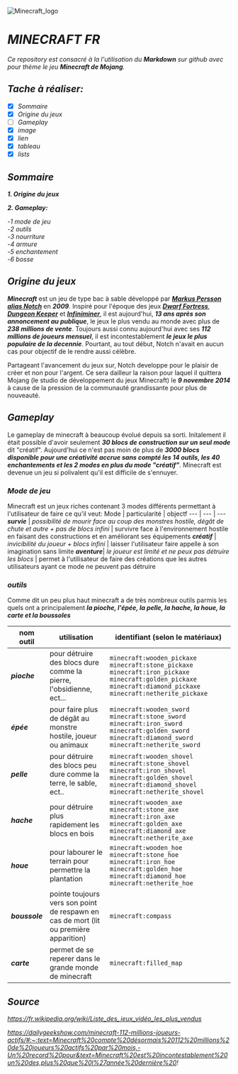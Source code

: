 
![Minecraft_logo](https://user-images.githubusercontent.com/115541159/197336867-8ee2d14d-592d-46c7-bd71-054188f272c7.png)
# _**MINECRAFT FR**_

*Ce repository est consacré à la l'utilisation du __Markdown__ sur github avec pour thème le jeu __Minecraft de Mojang__.*

## *Tache à réaliser:*

- [x] *Sommaire*
- [x] *Origine du jeux*
- [ ] *Gameplay*
- [x] *image*
- [x] *lien*
- [x] *tableau*
- [x] *lists*

## *Sommaire*

_**1. Origine du jeux**_

_**2. Gameplay:**_

   -*1 mode de jeu*   
   -*2 outils*   
   -*3 nourriture*   
   -*4 armure*  
   -*5 enchantement*   
   -*6 bosse*

## *Origine du jeux*

**_Minecraft_** est un jeu de type bac à sable développé par [**_Markus Persson alias Notch_**](https://fr.wikipedia.org/wiki/Markus_Persson) en _**2009**_.
Inspiré pour l'époque des jeux [**_Dwarf Fortress_**](https://fr.wikipedia.org/wiki/Slaves_to_Armok_II:_Dwarf_Fortress), [**_Dungeon Keeper_**](https://fr.wikipedia.org/wiki/Dungeon_Keeper_(jeu_vidéo,_1997)) et [**_Infiniminer_**](https://fr.wikipedia.org/wiki/Infiniminer), il est aujourd'hui, _**13 ans après son annoncement au publique**_, le jeux le plus vendu au monde avec plus de **_238 millions de vente_**. 
Toujours aussi connu aujourd'hui avec ses **_112 millions de joueurs mensuel_**, il est incontestablement **_le jeux le plus populaire de la decennie_**.
Pourtant, au tout début, Notch n'avait en aucun cas pour objectif de le rendre aussi célèbre.

Partageant l'avancement du jeux sur, Notch developpe pour le plaisir de créer et non pour l'argent. Ce sera dailleur la raison pour laquel il quittera Mojang (le studio de développement du jeux Minecraft) le **_9 novembre 2014_** à cause de la pression de la communauté grandissante pour plus de nouveauté.



## *Gameplay*

   Le gameplay de minecraft à beaucoup évolué depuis sa sorti. Initalement il était possible d'avoir seulement **_30 blocs de construction sur un seul mode_** dit "créatif". Aujourd'hui ce n'est pas moin de plus de _**3000 blocs disponible pour une créativité accrue sans compté les 14 outils, les 40 enchantements et les 2 modes en plus du mode "créatif"**_. Minecraft est devenue un jeu si polivalent qu'il est difficile de s'ennuyer.
   
### *Mode de jeu*

Minecraft est un jeux riches contenant 3 modes différents permettant à l'utilisateur de faire ce qu'il veut:
Mode          | particularité                                                                                            | objectf
---           | ---                                                                                                      | ---
**_survie_**  | *possibilité de mourir face au coup des monstres hostile, dégât de chute et autre + pas de blocs infini* | survivre face à l'environnement hostile en faisant des constructions et en améliorant ses équipements
**_créatif_** | *invicibilité du joueur + blocs infini*                                                                  | laisser l'utilisateur faire appelle à son imagination sans limite
**_aventure_**| *le joueur est limité et ne peux pas détruire les blocs*                                                 | permet à l'utilisateur de faire des créations que les autres utilisateurs ayant ce mode ne peuvent pas détruire

### *outils*

Comme dit un peu plus haut minecraft a de très nombreux outils parmis les quels ont a principalement **_la pioche, l'épée, la pelle, la hache, la houe, la carte et la boussoles_**

nom outil      | utilisation                                                         | identifiant (selon le matériaux)
---            | ---                                                                 | ---
_**pioche**_   | pour détruire des blocs dure comme la pierre, l'obsidienne, ect...  | `minecraft:wooden_pickaxe`  `minecraft:stone_pickaxe` `minecraft:iron_pickaxe` `minecraft:golden_pickaxe` `minecraft:diamond_pickaxe` `minecraft:netherite_pickaxe`
_**épée**_     | pour faire plus de dégât au monstre hostile, joueur ou animaux      | `minecraft:wooden_sword`  `minecraft:stone_sword` `minecraft:iron_sword` `minecraft:golden_sword` `minecraft:diamond_sword` `minecraft:netherite_sword`
_**pelle**_    | pour détruire des blocs peu dure comme la terre, le sable, ect..    | `minecraft:wooden_shovel`  `minecraft:stone_shovel` `minecraft:iron_shovel` `minecraft:golden_shovel` `minecraft:diamond_shovel` `minecraft:netherite_shovel`
_**hache**_    | pour détruire plus rapidement les blocs en bois                     | `minecraft:wooden_axe`  `minecraft:stone_axe` `minecraft:iron_axe` `minecraft:golden_axe` `minecraft:diamond_axe` `minecraft:netherite_axe`
_**houe**_     | pour labourer le terrain pour permettre la plantation               | `minecraft:wooden_hoe`  `minecraft:stone_hoe` `minecraft:iron_hoe` `minecraft:golden_hoe` `minecraft:diamond_hoe` `minecraft:netherite_hoe`
_**boussole**_ | pointe toujours vers son point de respawn en cas de mort (lit ou première apparition) | `minecraft:compass`
_**carte**_    | permet de se reperer dans le grande monde de minecraft                                | `minecraft:filled_map`

## *Source*

*https://fr.wikipedia.org/wiki/Liste_des_jeux_vidéo_les_plus_vendus*

*https://dailygeekshow.com/minecraft-112-millions-joueurs-actifs/#:~:text=Minecraft%20compte%20désormais%20112%20millions%20de%20joueurs%20actifs%20par%20mois,-Un%20record%20pour&text=Minecraft%20est%20incontestablement%20un%20des,plus%20que%20l%27année%20dernière%20!*
